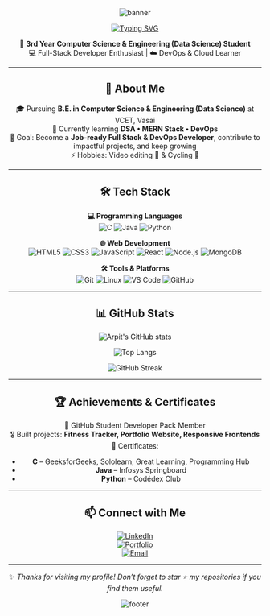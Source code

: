 <div align="center">

<!-- Dark-mode friendly banner (capsule-render) -->
<img src="https://capsule-render.vercel.app/api?type=waving&amp;color=gradient&amp;height=200&amp;section=header&amp;text=Hi%20I'm%20Arpit%20👋&amp;fontSize=40&amp;fontAlignY=35&amp;animation=fadeIn&amp;desc=Full%20Stack%20Developer%20%7C%20Cloud%20%26%20DevOps%20Learner&amp;descAlignY=55&amp;descAlign=50" alt="banner" />

<p align="center">
  <a href="https://git.io/typing-svg">
    <img src="https://readme-typing-svg.herokuapp.com?font=Fira+Code&amp;size=24&amp;pause=1000&amp;color=00C2FF&amp;width=600&amp;lines=Full+Stack+Developer+%F0%9F%92%BB;DevOps+%26+Cloud+Learner+%E2%98%81%EF%B8%8F;Always+learning+new+things+%F0%9F%93%9A" alt="Typing SVG" />
  </a>
</p>

🚀 **3rd Year Computer Science & Engineering (Data Science) Student**  
💻 Full-Stack Developer Enthusiast | ☁️ DevOps & Cloud Learner  

---

## 🌟 About Me
🎓 Pursuing **B.E. in Computer Science & Engineering (Data Science)** at VCET, Vasai  
🌱 Currently learning **DSA • MERN Stack • DevOps**  
🎯 Goal: Become a **Job-ready Full Stack & DevOps Developer**, contribute to impactful projects, and keep growing  
⚡ Hobbies: Video editing 🎥 & Cycling 🚴  

---

## 🛠️ Tech Stack

**💻 Programming Languages**  
![C](https://img.shields.io/badge/-C-A8B9CC?logo=c&logoColor=black&style=for-the-badge)
![Java](https://img.shields.io/badge/-Java-007396?logo=java&logoColor=white&style=for-the-badge)
![Python](https://img.shields.io/badge/-Python-3776AB?logo=python&logoColor=white&style=for-the-badge)

**🌐 Web Development**  
![HTML5](https://img.shields.io/badge/-HTML5-E34F26?logo=html5&logoColor=white&style=for-the-badge)
![CSS3](https://img.shields.io/badge/-CSS3-1572B6?logo=css3&logoColor=white&style=for-the-badge)
![JavaScript](https://img.shields.io/badge/-JavaScript-F7DF1E?logo=javascript&logoColor=black&style=for-the-badge)
![React](https://img.shields.io/badge/-React-61DAFB?logo=react&logoColor=black&style=for-the-badge)
![Node.js](https://img.shields.io/badge/-Node.js-339933?logo=node.js&logoColor=white&style=for-the-badge)
![MongoDB](https://img.shields.io/badge/-MongoDB-47A248?logo=mongodb&logoColor=white&style=for-the-badge)

**🛠️ Tools & Platforms**  
![Git](https://img.shields.io/badge/-Git-F05032?logo=git&logoColor=white&style=for-the-badge)
![Linux](https://img.shields.io/badge/-Linux-FCC624?logo=linux&logoColor=black&style=for-the-badge)
![VS Code](https://img.shields.io/badge/-VS%20Code-007ACC?logo=visual-studio-code&logoColor=white&style=for-the-badge)
![GitHub](https://img.shields.io/badge/-GitHub-181717?logo=github&logoColor=white&style=for-the-badge)

---

## 📊 GitHub Stats
![Arpit's GitHub stats](https://github-readme-stats.vercel.app/api?username=arpitsingh39&show_icons=true&theme=radical)  

![Top Langs](https://github-readme-stats.vercel.app/api/top-langs/?username=arpitsingh39&layout=compact&theme=tokyonight)

![GitHub Streak](https://github-readme-streak-stats.herokuapp.com?user=arpitsingh39&theme=highcontrast)

---

## 🏆 Achievements & Certificates
🌟 GitHub Student Developer Pack Member  
🎖️ Built projects: **Fitness Tracker, Portfolio Website, Responsive Frontends**  
📜 Certificates:  
- **C** – GeeksforGeeks, Sololearn, Great Learning, Programming Hub  
- **Java** – Infosys Springboard  
- **Python** – Codédex Club  

---

## 📫 Connect with Me
[![LinkedIn](https://img.shields.io/badge/LinkedIn-blue?logo=linkedin&logoColor=white&style=for-the-badge)](https://www.linkedin.com/in/arpit-singh-dev/)  
[![Portfolio](https://img.shields.io/badge/Portfolio-000?logo=firefox&logoColor=white&style=for-the-badge)](https://singharpit.tech)  
[![Email](https://img.shields.io/badge/Email-D14836?logo=gmail&logoColor=white&style=for-the-badge)](mailto:singharpit9872@gmail.com)  

---

✨ *Thanks for visiting my profile! Don’t forget to star ⭐ my repositories if you find them useful.*  

<!-- footer banner (escaped ampersands) -->
<img src="https://capsule-render.vercel.app/api?type=waving&amp;color=dark&amp;height=100&amp;section=footer" alt="footer" />

</div>
